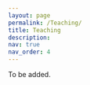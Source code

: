 ```yaml
---
layout: page
permalink: /Teaching/
title: Teaching
description: 
nav: true
nav_order: 4
---
```


To be added.
